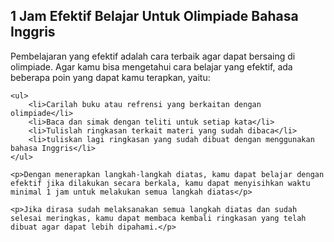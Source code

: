 <!DOCTYPE html>
<html lang="en">
<head>
    <meta charset="UTF-8">
    <meta name="viewport" content="width=device-width, initial-scale=1.0">
    <title>1 Jam Efektif Belajar Untuk Olimpiade</title>
</head>
<body>
    <h2>1 Jam Efektif Belajar Untuk Olimpiade Bahasa Inggris</h2>
    <p>Pembelajaran yang efektif adalah cara terbaik agar dapat bersaing di olimpiade. Agar kamu bisa mengetahui cara belajar yang efektif, ada beberapa poin yang dapat kamu terapkan, yaitu:</p>

    <ul>
        <li>Carilah buku atau refrensi yang berkaitan dengan olimpiade</li>
        <li>Baca dan simak dengan teliti untuk setiap kata</li>
        <li>Tulislah ringkasan terkait materi yang sudah dibaca</li>
        <li>tuliskan lagi ringkasan yang sudah dibuat dengan menggunakan bahasa Inggris</li>
    </ul>

    <p>Dengan menerapkan langkah-langkah diatas, kamu dapat belajar dengan efektif jika dilakukan secara berkala, kamu dapat menyisihkan waktu minimal 1 jam untuk melakukan semua langkah diatas</p>

    <p>Jika dirasa sudah melaksanakan semua langkah diatas dan sudah selesai meringkas, kamu dapat membaca kembali ringkasan yang telah dibuat agar dapat lebih dipahami.</p>


</body>
</html>
